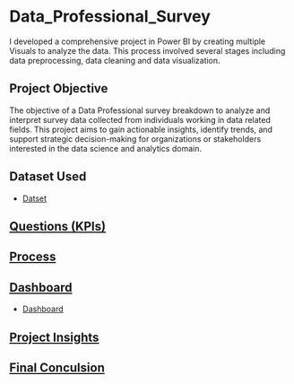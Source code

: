 # Data_Professional_Survey
I developed a comprehensive project in Power BI by creating multiple Visuals to analyze the data. This process involved several stages including data preprocessing,  data cleaning and data visualization.
## Project Objective
The objective of a Data Professional survey breakdown to analyze and interpret survey data collected from individuals working in data related fields. 
This project aims to gain actionable insights, identify trends, and support strategic decision-making for organizations or stakeholders interested in the data science and analytics domain.
## Dataset Used
- <a href = "https://github.com/girija-2906/Data_Professional_Survey/blob/main/Data%20Professional%20Survey%20Breakdown.xlsx">Datset
## Questions (KPIs)
## Process
## Dashboard
- <a href = "https://github.com/girija-2906/Data_Professional_Survey/blob/main/ScreenShot.PNG">Dashboard
## Project Insights
## Final Conculsion
